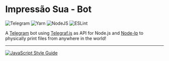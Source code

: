 # Impressão Sua - Bot

![Telegram](https://img.shields.io/badge/Telegram-2CA5E0?style=for-the-badge&logo=telegram&logoColor=white)
![Yarn](https://img.shields.io/badge/yarn-%232C8EBB.svg?style=for-the-badge&logo=yarn&logoColor=white)
![NodeJS](https://img.shields.io/badge/node.js-6DA55F?style=for-the-badge&logo=node.js&logoColor=white)
![ESLint](https://img.shields.io/badge/ESLint-4B3263?style=for-the-badge&logo=eslint&logoColor=white)

A [Telegram](https://telegram.org/) bot using [Telegraf.js](https://github.com/telegraf/telegraf) as API for Node.js and [Node-lp](https://github.com/tomgco/node-lp) to physically print files from anywhere in the world!

___

[![JavaScript Style Guide](https://cdn.rawgit.com/standard/standard/master/badge.svg)](https://github.com/standard/standard)
